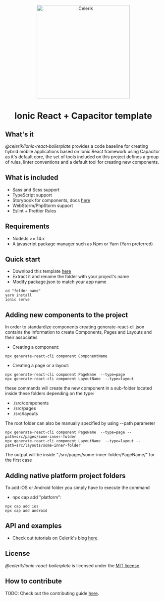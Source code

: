 <div align="center" markdown="1">

<img src="https://celerik.com/wp-content/uploads/2019/12/celerik-1.svg" alt="Celerik" width="300">

# Ionic React + Capacitor template

</div>

## What's it

*@celerik/ionic-react-boilerplate* provides a code baseline for creating hybrid mobile applications based on Ionic React framework using Capacitor as it's default core, the set of tools included on this project defines a group of rules, linter conventions and a default tool for creating new components.
## What is included
- Sass and Scss support
- TypeScript support
- Storybook for components, docs [here](https://storybook.js.org/docs/react/get-started/introduction)
- WebStorm/PhpStorm support
- Eslint + Prettier Rules

## Requirements
- NodeJs >= 14.x
- A javascript package manager such as Npm or Yarn (Yarn preferred)

## Quick start
- Download this template [here](https://github.com/celerik/ionic-react-boilerplate/archive/master.zip)
- Extract it and rename the folder with your project's name
- Modify package.json to match your app name
```
cd "folder name"
yarn install 
ionic serve 
```
## Adding new components to the project
In order to standardize components creating generate-react-cli.json contains the information to create Components, Pages and Layouts and their associates
- Creating a component:
```
npx generate-react-cli component ComponentName 
```
- Creating a page or a layout:
```
npx generate-react-cli component PageName  --type=page
npx generate-react-cli component LayoutName  --type=layout
```
these commands will create the new component in a sub-folder located inside these folders depending on the type:
- ./src/components
- ./src/pages
- ./src/layouts

The root folder can also be manually specified by using --path parameter
```
npx generate-react-cli component PageName  --type=page --path=src/pages/some-inner-folder
npx generate-react-cli component LayoutName  --type=layout --path=src/layouts/some-inner-folder
```
The output will be inside "./src/pages/some-inner-folder/PageName/" for the first case
## Adding native platform project folders
To add iOS or Android folder you simply have to execute the command
- npx cap add "platform":
```
npx cap add ios
npx cap add android 
```

## API and examples

- Check out tutorials on Celerik's blog [here](http://celerik.com).

## License

*@celerik/ionic-react-boilerplate* is licensed under the [MIT license](LICENSE).

## How to contribute
TODO: Check out the contributing guide [here](CONTRIBUTING.md).
